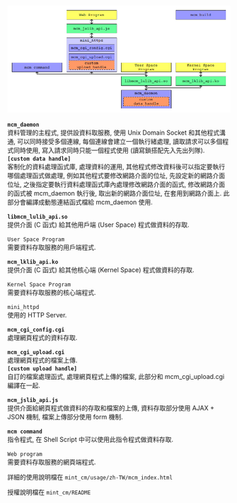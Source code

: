 ![](/usage/zh-TW/image/mcm_0101_0101.png "系統架構")

**`mcm_daemon`**  
資料管理的主程式, 提供設資料取服務, 使用 Unix Domain Socket 和其他程式溝通, 可以同時接受多個連線, 每個連線會建立一個執行緒處理, 讀取請求可以多個程式同時使用, 寫入請求同時只能一個程式使用 (讀寫鎖搭配先入先出列隊).  
**`[custom data handle]`**  
客制化的資料處理函式庫, 處理資料的運用, 其他程式修改資料後可以指定要執行哪個處理函式做處理, 例如其他程式要修改網路介面的位址, 先設定新的網路介面位址, 之後指定要執行資料處理函式庫內處理修改網路介面的函式, 修改網路介面的函式被 mcm_daemon 執行後, 取出新的網路介面位址, 在套用到網路介面上. 此部分會編譯成動態連結函式檔給 mcm_daemon 使用. 

**`libmcm_lulib_api.so`**  
提供介面 (C 函式) 給其他用戶端 (User Space) 程式做資料的存取. 

`User Space Program`  
需要資料存取服務的用戶端程式. 

**`mcm_lklib_api.ko`**  
提供介面 (C 函式) 給其他核心端 (Kernel Space) 程式做資料的存取.

`Kernel Space Program`  
需要資料存取服務的核心端程式. 

`mini_httpd`  
使用的 HTTP Server.

**`mcm_cgi_config.cgi`**  
處理網頁程式的資料存取.

**`mcm_cgi_upload.cgi`**  
處理網頁程式的檔案上傳.  
**`[custom upload handle]`**  
自訂的檔案處理函式, 處理網頁程式上傳的檔案, 此部分和 mcm_cgi_upload.cgi 編譯在一起.

**`mcm_jslib_api.js`**  
提供介面給網頁程式做資料的存取和檔案的上傳, 資料存取部分使用 AJAX + JSON 機制, 檔案上傳部分使用 form 機制.

**`mcm command`**  
指令程式, 在 Shell Script 中可以使用此指令程式做資料存取.

`Web program`  
需要資料存取服務的網頁端程式. 

詳細的使用說明檔在 `mint_cm/usage/zh-TW/mcm_index.html`

授權說明檔在 `mint_cm/README`
